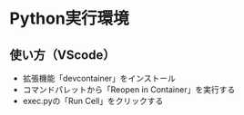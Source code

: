 # Python実行環境

## 使い方（VScode）

- 拡張機能「devcontainer」をインストール
- コマンドパレットから「Reopen in Container」を実行する
- exec.pyの「Run Cell」をクリックする
